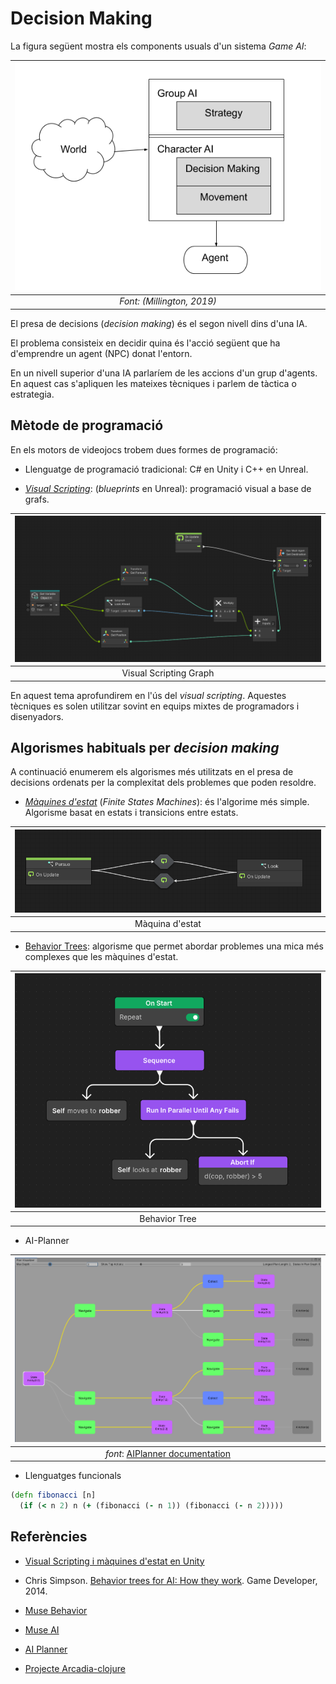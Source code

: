 # Decision Making

La figura següent mostra els components usuals d'un sistema *Game AI*:

|![Esquema GameAI](figures/esquema.png)|
|:--:| 
| *Font: (Millington, 2019)* |

El presa de decisions (*decision making*) és el segon nivell dins d'una IA. 

El problema consisteix en decidir quina és l'acció següent que ha d'emprendre un agent (NPC) donat l'entorn.

En un nivell superior d'una IA parlaríem de les accions d'un grup d'agents. En aquest cas s'apliquen les mateixes tècniques i parlem de tàctica o estrategia.

## Mètode de programació

En els motors de videojocs trobem dues formes de programació:

- Llenguatge de programació tradicional: C# en Unity i C++ en Unreal.

- *[Visual Scripting](vs.md)*: (*blueprints* en Unreal): programació visual a base de grafs.

|![](figures/pursue.png)|
|:--:| 
| Visual Scripting Graph |

En aquest tema aprofundirem en l'ús del *visual scripting*. Aquestes tècniques es solen utilitzar sovint en equips mixtes de programadors i disenyadors.

## Algorismes habituals per *decision making*

A continuació enumerem els algorismes més utilitzats en el presa de decisions ordenats per la complexitat dels problemes que poden resoldre.

- *[Màquines d'estat](fsm.md)* (*Finite States Machines*): és l'algorime més simple. Algorisme basat en estats i transicions entre estats.

|![](figures/fsm.png)|
|:--:| 
| Màquina d'estat |

- [Behavior Trees](bts.md): algorisme que permet abordar problemes una mica més complexes que les màquines d'estat.

|![](figures/bt.png)|
|:--:| 
| Behavior Tree |

- AI-Planner

|![](figures/PlanVisualizer.png)|
|:--:| 
| *font*: [AIPlanner documentation](https://docs.unity3d.com/Packages/com.unity.ai.planner@0.3/manual/PlanVisualizer.html) |

- Llenguatges funcionals

```clojure
(defn fibonacci [n]
  (if (< n 2) n (+ (fibonacci (- n 1)) (fibonacci (- n 2)))))
```

## Referències

- [Visual Scripting i màquines d'estat en Unity](https://docs.unity3d.com/Packages/com.unity.visualscripting@1.9/manual/index.html)

- Chris Simpson. [Behavior trees for AI: How they work](https://www.gamedeveloper.com/programming/behavior-trees-for-ai-how-they-work). Game Developer, 2014.

- [Muse Behavior](https://docs.unity3d.com/Packages/com.unity.muse.behavior@0.10/manual/index.html)

- [Muse AI](https://unity.com/products/muse)

- [AI Planner](https://docs.unity3d.com/Packages/com.unity.ai.planner@0.3/manual/index.html)

- [Projecte Arcadia-clojure](https://arcadia-unity.github.io/)


